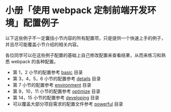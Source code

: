 # 小册「使用 webpack 定制前端开发环境」配置例子

以下这些例子不一定囊括小节内容的所有配置项，只是提供一个快速上手的例子，并且尽可能覆盖小节介绍的相关内容。

各位同学可以在这些例子配置的基础上自己修改配置来查看结果，从而来练习和熟悉 webpack 的各种配置。

- 第 1，2 小节的配置参考 [basic](./basic) 目录
- 第 3，4，5，6 小节的配置参考 [details](./details) 目录
- 第 7 小节的配置参考 [environment](./environment) 目录
- 第 9，10，11 小节的配置参考 [optimize](./optimize) 目录
- 第 14，15 小节的配置参考 [developing](./development) 目录
- 可以覆盖大部分项目需求的配置文件参考 [powerful](./powerful) 目录